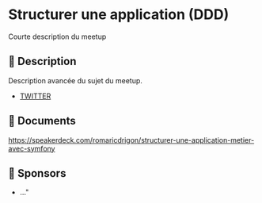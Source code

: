 # Structurer une application (DDD)

Courte description du meetup

## 📜 Description

Description avancée du sujet du meetup.

- [TWITTER](https://twitter.com/speaker_username)

## 📂 Documents

https://speakerdeck.com/romaricdrigon/structurer-une-application-metier-avec-symfony

## 💖 Sponsors

- ..."
